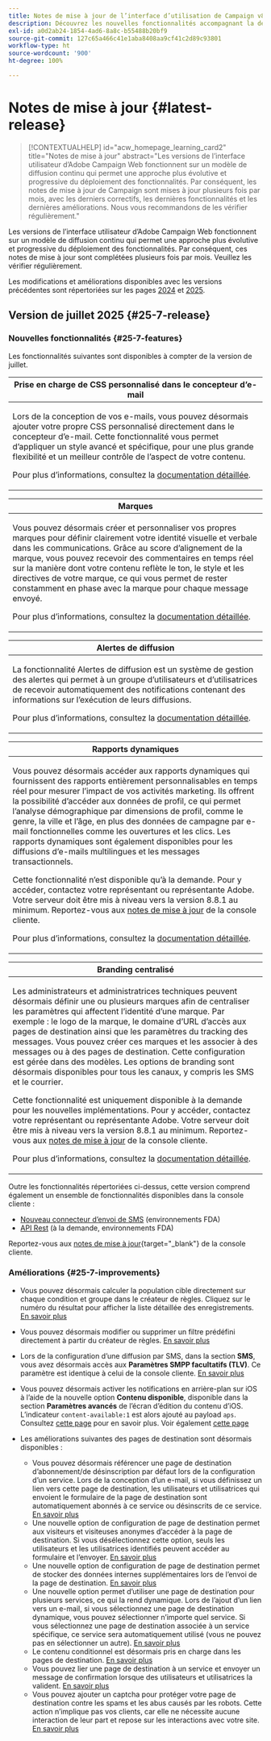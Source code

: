 ```yaml
---
title: Notes de mise à jour de l’interface d’utilisation de Campaign v8 Web
description: Découvrez les nouvelles fonctionnalités accompagnant la dernière version de l’interface d’utilisation de Campaign Web
exl-id: a0d2ab24-1854-4ad6-8a8c-b55488b20bf9
source-git-commit: 127c65a466c41e1aba8408aa9cf41c2d89c93801
workflow-type: ht
source-wordcount: '900'
ht-degree: 100%

---
```


# Notes de mise à jour {#latest-release}

>[!CONTEXTUALHELP]
>id="acw_homepage_learning_card2"
>title="Notes de mise à jour"
>abstract="Les versions de l’interface utilisateur d’Adobe Campaign Web fonctionnent sur un modèle de diffusion continu qui permet une approche plus évolutive et progressive du déploiement des fonctionnalités. Par conséquent, les notes de mise à jour de Campaign sont mises à jour plusieurs fois par mois, avec les derniers correctifs, les dernières fonctionnalités et les dernières améliorations. Nous vous recommandons de les vérifier régulièrement."

Les versions de l’interface utilisateur d’Adobe Campaign Web fonctionnent sur un modèle de diffusion continu qui permet une approche plus évolutive et progressive du déploiement des fonctionnalités. Par conséquent, ces notes de mise à jour sont complétées plusieurs fois par mois. Veuillez les vérifier régulièrement.

Les modifications et améliorations disponibles avec les versions précédentes sont répertoriées sur les pages [2024](release-notes-24.md) et [2025](release-notes-25.md).

## Version de juillet 2025 {#25-7-release}

### Nouvelles fonctionnalités {#25-7-features}

Les fonctionnalités suivantes sont disponibles à compter de la version de juillet.

<!--table>
<thead>
<tr>
<th><strong>Multilingual email and SMS</strong><br/></th>
</tr>
</thead>
<tbody>
<tr>
<td>
<p>You can now send multiple email and SMS deliveries in different languages in Adobe Campaign Web UI. The multilingual delivery feature allows you to choose the default language of your delivery as well as the different languages in which the delivery can be sent. You can also preview these deliveries in the languages you have chosen.
</p>
<p>For Multilingual email, your server must be upgraded to 8.8.1 minimum. Refer to the Client Console <a href="https://experienceleague.adobe.com/docs/campaign/campaign-v8/releases/release-notes.html" target="_blank">release notes</a>.
<p>For more information, refer to the <a href="../email/edit-content.md#multilingual-delivery">detailed documentation</a>.</p>
</td>
</tr>
</tbody>
</table-->

<!--table>
<thead>
<tr>
<th><strong>Custom channel for API deliveries</strong><br/></th>
</tr>
</thead>
<tbody>
<tr>
<td>
<p>You can now, directly from Adobe Campaign Web UI, orchestrate and execute deliveries based on custom API channels. These deliveries can be standalone or part of a workflow. The configuration of the custom API channel is performed in the console.</p>
<p>For more information, refer to the detailed documentation.</p>
</td>
</tr>
</tbody>
</table-->

<table>
<thead>
<tr>
<th><strong>Prise en charge de CSS personnalisé dans le concepteur d’e-mail</strong><br/></th>
</tr>
</thead>
<tbody>
<tr>
<td>
<p>Lors de la conception de vos e-mails, vous pouvez désormais ajouter votre propre CSS personnalisé directement dans le concepteur d’e-mail. Cette fonctionnalité vous permet d’appliquer un style avancé et spécifique, pour une plus grande flexibilité et un meilleur contrôle de l’aspect de votre contenu.</p>
<p>Pour plus d’informations, consultez la <a href="../email/custom-css.md">documentation détaillée</a>.</p>
</td>
</tr>
</tbody>
</table>

<table>
<thead>
<tr>
<th><strong>Marques</strong><br/></th>
</tr>
</thead>
<tbody>
<tr>
<td>
<p>Vous pouvez désormais créer et personnaliser vos propres marques pour définir clairement votre identité visuelle et verbale dans les communications. Grâce au score d’alignement de la marque, vous pouvez recevoir des commentaires en temps réel sur la manière dont votre contenu reflète le ton, le style et les directives de votre marque, ce qui vous permet de rester constamment en phase avec la marque pour chaque message envoyé.
</p>
<p>Pour plus d’informations, consultez la <a href="../content/brands.md">documentation détaillée</a>.</p>
</td>
</tr>
</tbody>
</table>

<table>
<thead>
<tr>
<th><strong>Alertes de diffusion</strong><br/></th>
</tr>
</thead>
<tbody>
<tr>
<td>
<p>La fonctionnalité Alertes de diffusion est un système de gestion des alertes qui permet à un groupe d’utilisateurs et d’utilisatrices de recevoir automatiquement des notifications contenant des informations sur l’exécution de leurs diffusions.</p>
<p>Pour plus d’informations, consultez la <a href="../msg/delivery-alerting.md">documentation détaillée</a>.</p>
</td>
</tr>
</tbody>
</table>

<!--table>
<thead>
<tr>
<th><strong>Landing pages improvements</strong><br/></th>
</tr>
</thead>
<tbody>
<tr>
<td>
<p>The following improvements to landing pages are now available:</p>
<ul>
    <li>You can now reference a default subscription/unsubscription landing page when configuring a service. When designing an email, if you define a link to that landing page, users submitting the landing page form are automatically subscribed to or unsubscribed from this service. <a href="../audience/manage-services.md#create-service">Read more</a></li>
    <li>A new option in the landing page configuration allows anonymous visitors to access the landing page. If you unselect this option, only identified users can access and submit the form. <a href="../landing-pages/create-lp.md#create-landing-page">Read more</a></li>
    <li>A new option in the landing page configuration allows to store additional internal data when the landing page is being submitted. <a href="../landing-pages/create-lp.md#create-landing-page">Read more</a></li>
    <li>A new option enables to use a landing page for several services, making it dynamic. When adding a link to an email, if you select a dynamic landing page, you can select any service. If you select a landing page that has a specific service associated, this service will be automatically used (you cannot select another one). <a href="../landing-pages/create-lp.md#define-actions-on-form-submission">Read more</a></li>
    <li>Conditional content is now supported in landing pages. <a href="../landing-pages/lp-content.md">Read more</a></li>
    <li>You can link a landing page to a service, and send a confirmation message when users validate it. <a href="../landing-pages/lp-content.md#lp-message">Read more</a></li>
    <li>You can add captcha to protect your landing page from spam and abuse caused by bots. This is non-intrusive for your customers since it does not require any interaction from them and is based on interactions with your site. <a href="../landing-pages/create-lp.md#captcha">Read more</a></li>
</ul>
</td>
</tr>
</tbody>
</table-->


<table>
<thead>
<tr>
<th><strong>Rapports dynamiques</strong><br/></th>
</tr>
</thead>
<tbody>
<tr>
<td>
<p>Vous pouvez désormais accéder aux rapports dynamiques qui fournissent des rapports entièrement personnalisables en temps réel pour mesurer l’impact de vos activités marketing. Ils offrent la possibilité d’accéder aux données de profil, ce qui permet l’analyse démographique par dimensions de profil, comme le genre, la ville et l’âge, en plus des données de campagne par e-mail fonctionnelles comme les ouvertures et les clics. Les rapports dynamiques sont également disponibles pour les diffusions d’e-mails multilingues et les messages transactionnels.</p>
<p>Cette fonctionnalité n’est disponible qu’à la demande. Pour y accéder, contactez votre représentant ou représentante Adobe. Votre serveur doit être mis à niveau vers la version 8.8.1 au minimum. Reportez-vous aux <a href="https://experienceleague.adobe.com/docs/campaign/campaign-v8/releases/release-notes.html?lang=fr-FR" target="_blank">notes de mise à jour</a> de la console cliente.
<p>Pour plus d’informations, consultez la <a href="../reporting/dynamic-reporting/get-started-reporting.md">documentation détaillée</a>.</p>
</td>
</tr>
</tbody>
</table>

<table>
<thead>
<tr>
<th><strong>Branding centralisé</strong><br/></th>
</tr>
</thead>
<tbody>
<tr>
<td>
<p>Les administrateurs et administratrices techniques peuvent désormais définir une ou plusieurs marques afin de centraliser les paramètres qui affectent l’identité d’une marque. Par exemple : le logo de la marque, le domaine d’URL d’accès aux pages de destination ainsi que les paramètres du tracking des messages. Vous pouvez créer ces marques et les associer à des messages ou à des pages de destination. Cette configuration est gérée dans des modèles. Les options de branding sont désormais disponibles pour tous les canaux, y compris les SMS et le courrier.</p>
<p>Cette fonctionnalité est uniquement disponible à la demande pour les nouvelles implémentations. Pour y accéder, contactez votre représentant ou représentante Adobe. Votre serveur doit être mis à niveau vers la version 8.8.1 au minimum. Reportez-vous aux <a href="https://experienceleague.adobe.com/docs/campaign/campaign-v8/releases/release-notes.html?lang=fr-FR" target="_blank">notes de mise à jour</a> de la console cliente.
<p>Pour plus d’informations, consultez la <a href="../administration/branding/branding-gs.md">documentation détaillée</a>.</p>
</td>
</tr>
</tbody>
</table>

Outre les fonctionnalités répertoriées ci-dessus, cette version comprend également un ensemble de fonctionnalités disponibles dans la console cliente :

* [Nouveau connecteur d’envoi de SMS](https://experienceleague.adobe.com/docs/campaign/campaign-v8/send/sms/sms.html?lang=fr) (environnements FDA)
* [API Rest](https://experienceleague.adobe.com/docs/campaign/campaign-v8/developer/apis/get-started-apis.html?lang=fr) (à la demande, environnements FDA)

Reportez-vous aux [notes de mise à jour](https://experienceleague.adobe.com/docs/campaign/campaign-v8/releases/release-notes.html?lang=fr-FR){target="_blank"} de la console cliente.

<!--

### Features previously in Limited Availability {#25-7-limited} 

>[!AVAILABILITY]
>
>To benefit from these updates, your server must be upgrated to 8.8.1 mininum. Refer to the Client Console [release notes](https://experienceleague.adobe.com/docs/campaign/campaign-v8/releases/release-notes.html){target="_blank"}.

Previously released in Limited Availability, the following capabilities are now available to all environments (General Availability):

* **Multilingual delivery creation** - You can now send multiple email deliveries in different languages in Adobe Campaign Web User Interface. The Multilingual delivery feature allows you to choose the default language of your delivery as well as the different languages in which the delivery can be sent. You can also preview these deliveries in the languages you have chosen. [Read more](../email/edit-content.md#multilingual-delivery).


* **Visual fragments** - You can now create, use and archive content fragments. Visual fragments are pre-defined visual blocks that you can reuse across multiple email deliveries, or in content templates. [Learn more](https://experienceleague.adobe.com/docs/campaign-web/v8/content/manage-reusable-content/fragments/fragments.html){target="_blank"}

* **Delivery alerting** - The Delivery alerting feature is an alert management system that enables a group of users to automatically receive notifications containing information on the execution of their deliveries. [Read more](../msg/delivery-alerting.md)


* **Landing pages improvements** - The following improvements to landing pages are now available:

    * You can now reference a default subscription/unsubscription landing page when configuring a service. When designing an email, if you define a link to that landing page, users submitting the landing page form are automatically subscribed to or unsubscribed from this service. [Read more](../audience/manage-services.md#create-service)
    * A new option in the landing page configuration allows anonymous visitors to access the landing page. If you unselect this option, only identified users can access and submit the form. [Read more](../landing-pages/create-lp.md#create-landing-page)
    * A new option in the landing page configuration allows to store additional internal data when the landing page is being submitted. [Read more](../landing-pages/create-lp.md#create-landing-page)
    * A new option enables to use a landing page for several services, making it dynamic. When adding a link to an email, if you select a dynamic landing page, you can select any service. If you select a landing page that has a specific service associated, this service will be automatically used (you cannot select another one). [Read more](../landing-pages/create-lp.md#define-actions-on-form-submission)
    * Conditional content is now supported in landing pages. [Read more](../landing-pages/lp-content.md)
    * You can link a landing page to a service, and send a confirmation message when users validate it. [Learn more](../landing-pages/lp-content.md#lp-message)
    * You can add captcha to protect your landing page from spam and abuse caused by bots. This is non-intrusive for your customers since it does not require any interaction from them and is based on interactions with your site. [Learn more](../landing-pages/create-lp.md#captcha)

Previously released in Limited Availability, the following capabilities are now available **on demand**:

* **Dynamic Reporting** - You can now access Dynamic Reporting which provides fully customizable and real-time reports to measure the impact of your marketing activities. It adds access to profile data, enabling demographic analysis by profile dimensions such as gender, city and age in addition to functional email campaign data like opens and clicks. Dynamic reporting is also available for multilingual email deliveries and transactional messages. [Read more](../reporting/dynamic-reporting/get-started-reporting.md)

* **Centralized Branding** -  Your technical administrators can now define one or several brands to centralize the parameters that affect a brand's identity. This includes the brand logo, the domain of the landing pages' access URL, or message tracking settings. You can create these brands and link them to messages or landing pages. This configuration is managed in templates. Branding options are available for all channels, including SMS and Direct mail. [Read more](../administration/branding/branding-gs.md){target="_blank"}

    >[!NOTE]
    >
    >This feature is only available for new implementations.

In addition to the features listed above, this release also comes with a set of functionalities available in the Client Console:

* [New SMS sending connector](https://experienceleague.adobe.com/docs/campaign/campaign-v8/send/sms/sms.html) (FDA environments)
* [Rest APIs](https://experienceleague.adobe.com/docs/campaign/campaign-v8/developer/apis/get-started-apis.html) (on demand, FDA environments)

Refer to the Client Console [release notes](https://experienceleague.adobe.com/docs/campaign/campaign-v8/releases/release-notes.html){target="_blank"}.

-->

### Améliorations {#25-7-improvements}

* Vous pouvez désormais calculer la population cible directement sur chaque condition et groupe dans le créateur de règles. Cliquez sur le numéro du résultat pour afficher la liste détaillée des enregistrements. [En savoir plus](../query/build-query.md#validate-query)

* Vous pouvez désormais modifier ou supprimer un filtre prédéfini directement à partir du créateur de règles. [En savoir plus](../get-started/predefined-filters.md#manage-predefined-filter)

* Lors de la configuration d’une diffusion par SMS, dans la section **SMS**, vous avez désormais accès aux **Paramètres SMPP facultatifs (TLV)**. Ce paramètre est identique à celui de la console cliente. [En savoir plus](../advanced-settings/delivery-settings.md#sms-tab)

* Vous pouvez désormais activer les notifications en arrière-plan sur iOS à l’aide de la nouvelle option **Contenu disponible**, disponible dans la section **Paramètres avancés** de l’écran d’édition du contenu d’iOS. L’indicateur `content-available:1` est alors ajouté au payload `aps`. Consultez [cette page](../push/content-push.md) pour en savoir plus. Voir également [cette page](../push/rich-push-ios.md)

* Les améliorations suivantes des pages de destination sont désormais disponibles :

   * Vous pouvez désormais référencer une page de destination d’abonnement/de désinscription par défaut lors de la configuration d’un service. Lors de la conception d’un e-mail, si vous définissez un lien vers cette page de destination, les utilisateurs et utilisatrices qui envoient le formulaire de la page de destination sont automatiquement abonnés à ce service ou désinscrits de ce service. [En savoir plus](../audience/manage-services.md#create-service)
   * Une nouvelle option de configuration de page de destination permet aux visiteurs et visiteuses anonymes d’accéder à la page de destination. Si vous désélectionnez cette option, seuls les utilisateurs et les utilisatrices identifiés peuvent accéder au formulaire et l’envoyer. [En savoir plus](../landing-pages/create-lp.md#create-landing-page)
   * Une nouvelle option de configuration de page de destination permet de stocker des données internes supplémentaires lors de l’envoi de la page de destination. [En savoir plus](../landing-pages/create-lp.md#create-landing-page)
   * Une nouvelle option permet d’utiliser une page de destination pour plusieurs services, ce qui la rend dynamique. Lors de l’ajout d’un lien vers un e-mail, si vous sélectionnez une page de destination dynamique, vous pouvez sélectionner n’importe quel service. Si vous sélectionnez une page de destination associée à un service spécifique, ce service sera automatiquement utilisé (vous ne pouvez pas en sélectionner un autre). [En savoir plus](../landing-pages/create-lp.md#define-actions-on-form-submission)
   * Le contenu conditionnel est désormais pris en charge dans les pages de destination. [En savoir plus](../landing-pages/lp-content.md)
   * Vous pouvez lier une page de destination à un service et envoyer un message de confirmation lorsque des utilisateurs et utilisatrices la valident. [En savoir plus](../landing-pages/lp-content.md#lp-message)
   * Vous pouvez ajouter un captcha pour protéger votre page de destination contre les spams et les abus causés par les robots. Cette action n’implique pas vos clients, car elle ne nécessite aucune interaction de leur part et repose sur les interactions avec votre site. [En savoir plus](../landing-pages/create-lp.md#captcha)
